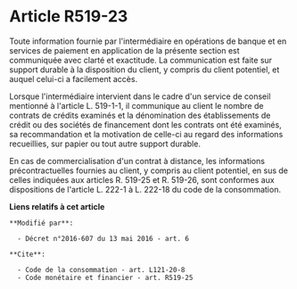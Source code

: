 # Article R519-23

Toute information fournie par l'intermédiaire en opérations de banque et en services de paiement en application de la
présente section est communiquée avec clarté et exactitude. La communication est faite sur support durable à la disposition
du client, y compris du client potentiel, et auquel celui-ci a facilement accès. 

Lorsque l'intermédiaire intervient dans le cadre d'un service de conseil mentionné à l'article L. 519-1-1, il communique au
client le nombre de contrats de crédits examinés et la dénomination des établissements de crédit ou des sociétés de
financement dont les contrats ont été examinés, sa recommandation et la motivation de celle-ci au regard des informations
recueillies, sur papier ou tout autre support durable.

En cas de commercialisation d'un contrat à distance, les informations précontractuelles fournies au client, y compris au
client potentiel, en sus de celles indiquées aux articles R. 519-25 et R. 519-26, sont conformes aux dispositions de
l'article L. 222-1 à L. 222-18 du code de la consommation.

**Liens relatifs à cet article**

	**Modifié par**:

	  - Décret n°2016-607 du 13 mai 2016 - art. 6

	**Cite**:

	  - Code de la consommation - art. L121-20-8
	  - Code monétaire et financier - art. R519-25
